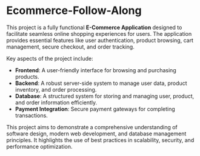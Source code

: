 

# Ecommerce-Follow-Along 

This project is a fully functional **E-Commerce Application** designed to facilitate seamless online shopping experiences for users. The application provides essential features like user authentication, product browsing, cart management, secure checkout, and order tracking.  

Key aspects of the project include:  
- **Frontend**: A user-friendly interface for browsing and purchasing products.  
- **Backend**: A robust server-side system to manage user data, product inventory, and order processing.  
- **Database**: A structured system for storing and managing user, product, and order information efficiently.  
- **Payment Integration**: Secure payment gateways for completing transactions.  

This project aims to demonstrate a comprehensive understanding of software design, modern web development, and database management principles. It highlights the use of best practices in scalability, security, and performance optimization.  

